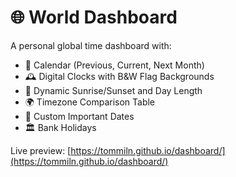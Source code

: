 # 🌐 World Dashboard

A personal global time dashboard with:
- 📅 Calendar (Previous, Current, Next Month)
- 🕰️ Digital Clocks with B&W Flag Backgrounds
- 🌅 Dynamic Sunrise/Sunset and Day Length
- 🌍 Timezone Comparison Table
- 📌 Custom Important Dates
- 🏛️ Bank Holidays

Live preview: [https://tommiln.github.io/dashboard/](https://tommiln.github.io/dashboard/)
